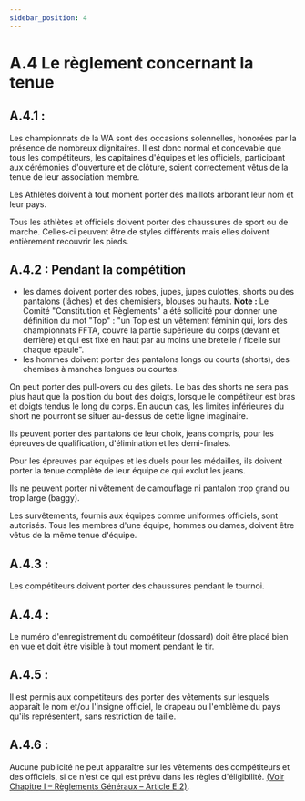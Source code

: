 ```yaml
---
sidebar_position: 4
---
```


# A.4 Le règlement concernant la tenue

## A.4.1 :

Les championnats de la WA sont des occasions solennelles, honorées par la présence de nombreux dignitaires. Il est donc normal et concevable que tous les compétiteurs, les capitaines d'équipes et les officiels, participant aux cérémonies d'ouverture et de clôture, soient correctement vêtus de la tenue de leur association membre.

Les Athlètes doivent à tout moment porter des maillots arborant leur nom et leur pays.

Tous les athlètes et officiels doivent porter des chaussures de sport ou de marche. Celles-ci peuvent être de styles différents mais elles doivent entièrement recouvrir les pieds.

## A.4.2 : Pendant la compétition

- les dames doivent porter des robes, jupes, jupes culottes, shorts ou des pantalons (lâches) et des chemisiers, blouses ou hauts.
  **Note :** Le Comité "Constitution et Règlements" a été sollicité pour donner une définition du mot "Top" : "un Top est un vêtement féminin qui, lors des championnats FFTA, couvre la partie supérieure du corps (devant et derrière) et qui est fixé en haut par au moins une bretelle / ficelle sur chaque épaule".
- les hommes doivent porter des pantalons longs ou courts (shorts), des chemises à manches longues ou courtes.

On peut porter des pull-overs ou des gilets. Le bas des shorts ne sera pas plus haut que la position du bout des doigts, lorsque le compétiteur est bras et doigts tendus le long du corps. En aucun cas, les limites inférieures du short ne pourront se situer au-dessus de cette ligne imaginaire.

Ils peuvent porter des pantalons de leur choix, jeans compris, pour les épreuves de qualification, d'élimination et les demi-finales.

Pour les épreuves par équipes et les duels pour les médailles, ils doivent porter la tenue complète de leur équipe ce qui exclut les jeans.

Ils ne peuvent porter ni vêtement de camouflage ni pantalon trop grand ou trop large (baggy).

Les survêtements, fournis aux équipes comme uniformes officiels, sont autorisés. Tous les membres d'une équipe, hommes ou dames, doivent être vêtus de la même tenue d'équipe.

## A.4.3 :

Les compétiteurs doivent porter des chaussures pendant le tournoi.

## A.4.4 :

Le numéro d'enregistrement du compétiteur (dossard) doit être placé bien en vue et doit être visible à tout moment pendant le tir.

## A.4.5 :

Il est permis aux compétiteurs des porter des vêtements sur lesquels apparaît le nom et/ou l'insigne officiel, le drapeau ou l'emblème du pays qu'ils représentent, sans restriction de taille.

## A.4.6 :

Aucune publicité ne peut apparaître sur les vêtements des compétiteurs et des officiels, si ce n'est ce qui est prévu dans les règles d'éligibilité. [(Voir Chapitre I – Règlements Généraux – Article E.2)](/reglements/I/E/2/).
